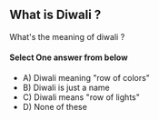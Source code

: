 <!-- Answer =  -->
## What is Diwali ?
What's the meaning of diwali ?

#### Select One answer from below
- A) Diwali meaning "row of colors"
- B) Diwali is just a name
- C) Diwali means "row of lights" 
- D) None of these
